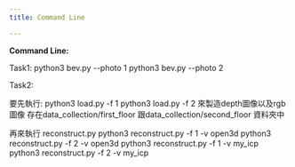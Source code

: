 ```yaml
---
title: Command Line

---
```



**Command Line:**

Task1:
python3 bev.py --photo 1
python3 bev.py --photo 2


Task2:

要先執行:
python3 load.py -f 1
python3 load.py -f 2
來製造depth圖像以及rgb圖像
存在data_collection/first_floor
跟data_collection/second_floor 資料夾中

再來執行 reconstruct.py
python3 reconstruct.py -f 1 -v open3d
python3 reconstruct.py -f 2 -v open3d
python3 reconstruct.py -f 1 -v my_icp
python3 reconstruct.py -f 2 -v my_icp